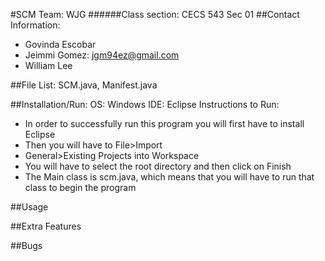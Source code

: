 #SCM Team: WJG
######Class section: CECS 543 Sec 01
##Contact Information: 
- Govinda Escobar
- Jeimmi Gomez: jgm94ez@gmail.com
- William Lee

##File List:
SCM.java, Manifest.java

##Installation/Run: 
  OS: Windows
  IDE: Eclipse
  Instructions to Run:

  * In order to successfully run this program you will first have to install Eclipse
  * Then you will have to File>Import
  * General>Existing Projects into Workspace
  * You will have to select the root directory and then click on Finish
  * The Main class is scm.java, which means that you will have to run that class to begin the program

  ##Usage

  ##Extra Features
  
  ##Bugs

